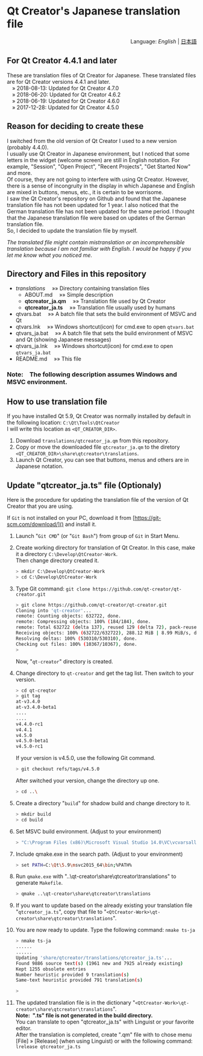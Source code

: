 # Qt Creator's Japanese translation file
<div style="text-align:right">Language: <i>English</i> | <a href="README_JA.md">日本語</a></div>

## For Qt Creator 4.4.1 and later
These are translation files of Qt Creator for Japanese. 
These translated files are for Qt Creator versions 4.4.1 and later.  
&emsp;&raquo; 2018-08-13: Updated for Qt Creator 4.7.0  
&emsp;&raquo; 2018-06-20: Updated for Qt Creator 4.6.2  
&emsp;&raquo; 2018-06-19: Updated for Qt Creator 4.6.0  
&emsp;&raquo; 2017-12-28: Updated for Qt Creator 4.5.0 

## Reason for deciding to create these
I switched from the old version of Qt Creator I used to a new version  (probably 4.4.0).  
I usually use Qt Creator in Japanese environment, but I noticed that some letters in the widget (welcome screen) are still in English notation. For example, "Session", "Open Project", "Recent Projects", "Get Started Now" and more.  
Of course, they are not going to interfere with using Qt Creator. However, there is a sense of incongruity in the display in which Japanese and English are mixed in buttons, menus, etc., it is certain to be worrisome.  
I saw the Qt Creator's repository on Github and found that the Japanese translation file has not been updated for 1 year. 
I also noticed that the German translation file has not been updated for the same period. 
I thought that the Japanese translation file were based on updates of the German translation file.  
So, I decided to update the translation file by myself.  

*The translated file might contain mistranslation or an incomprehensible translation because I am not familiar with English. 
I would be happy if you let me know what you noticed me.*

## Directory and Files in this repository
* *translations*  &emsp;&raquo;&raquo; Directory containing translation files
    * ABOUT.md  &emsp;&raquo;&raquo; Simple description 
    * **qtcreator_ja.qm**  &emsp;&raquo;&raquo; Translation file used by Qt Creator
    * **qtcreator_ja.ts**  &emsp;&raquo;&raquo; Translation file usually used by humans
* qtvars.bat  &emsp;&raquo;&raquo; A batch file that sets the build environment of MSVC and Qt
* qtvars.lnk  &emsp;&raquo;&raquo; Windows shortcut(icon) for cmd.exe to open `qtvars.bat`
* qtvars_ja.bat  &emsp;&raquo;&raquo; A batch file that sets the build environment of MSVC and Qt (showing Japanese messages)
* qtvars_ja.lnk  &emsp;&raquo;&raquo; Windows shortcut(icon) for cmd.exe to open `qtvars_ja.bat`
* README.md  &emsp;&raquo;&raquo; This file

### **Note:&emsp;The following description assumes Windows and MSVC environment.**

## How to use translation file

If you have installed Qt 5.9, Qt Creator was normally installed by default in the following location: `C:\Qt\Tools\QtCreator`  
I will write this location as `<QT_CREATOR_DIR>`.

1. Download `translations/qtcreator_ja.qm` from this repository.
2. Copy or move the downloaded file `qtcreator_ja.qm` to the diretory `<QT_CREATOR_DIR>\share\qtcreator\translations`.
3. Launch Qt Creator, you can see that buttons, menus and others are in Japanese notation.

## Update "qtcreator_ja.ts" file (Optionaly)
Here is the procedure for updating the translation file of the version of Qt Creator that you are using.  

If `Git` is not installed on your PC, download it from [https://git-scm.com/download/]() and install it.

1. Launch "`Git CMD`" (or "`Git Bash`") from group of `Git` in Start Menu. 
2. Create working directory for translation of Qt Creator. 
In this case, make it a directory `C:\Develop\QtCreator-Work`.  
Then change directory created it.
    ``` sh
    > mkdir C:\Develop\QtCreator-Work
    > cd C:\Develop\QtCreator-Work
    ```
3. Type Git command: `git clone https://github.com/qt-creator/qt-creator.git`
    ``` sh
    > git clone https://github.com/qt-creator/qt-creator.git
    Cloning into 'qt-creator'...
    remote: Counting objects: 632722, done.
    remote: Compressing objects: 100% (184/184), done.
    remote: Total 632722 (delta 137), reused 129 (delta 72), pack-reused 632466 eceiving objects: 100% (632722/632722), 287.16 MiB | 8.72 MiB/s
    Receiving objects: 100% (632722/632722), 288.12 MiB | 8.99 MiB/s, done.
    Resolving deltas: 100% (530310/530310), done.
    Checking out files: 100% (10367/10367), done.
    >
    ```
    Now, "`qt-creator`" directory is created.

4. Change directory to `qt-creator` and get the tag list. Then switch to your version.
    ``` sh
    > cd qt-creqtor
    > git tag
    at-v3.4.0
    at-v3.4.0-beta1
    ....
    ....
    v4.4.0-rc1
    v4.4.1
    v4.5.0
    v4.5.0-beta1
    v4.5.0-rc1
    ```
    If your version is v4.5.0, use the following Git command.
    ``` sh
    > git checkout refs/tags/v4.5.0
    ```
    After switched your version, change the directory up one.
    ``` sh
    > cd ..\
    ```
5. Create a directory "`build`" for shadow build and change directory to it.
    ``` sh
    > mkdir build
    > cd build

6. Set MSVC build environment. (Adjust to your environment)
    ``` sh
    > "C:\Program Files (x86)\Microsoft Visual Studio 14.0\VC\vcvarsall.bat" x64
    ```
7. Include qmake.exe in the search path. (Adjust to your environment)
    ``` sh
    > set PATH=C:\Qt\5.9\msvc2015_64\bin;%PATH%
    ```
8. Run `qmake.exe` with "..\qt-creator\share\qtcreator\translations" to generate `Makefile`. 
    ``` sh
    > qmake ..\qt-creator\share\qtcreator\translations
    ```
9. If you want to update based on the already existing your translation file "`qtcreator_ja.ts`", copy that file to "`<QtCreator-Work>\qt-creator\share\qtcreator\translations`".

10. You are now ready to update. Type the following command: `nmake ts-ja`
    ``` sh
    > nmake ts-ja
    ......
    ......
    Updating 'share/qtcreator/translations/qtcreator_ja.ts'...
    Found 9886 source text(s) (1961 new and 7925 already existing)
    Kept 1255 obsolete entries
    Number heuristic provided 9 translation(s)
    Same-text heuristic provided 791 translation(s)

    >
    ```
11. The updated translation file is in the dictionary "`<QtCreator-Work>\qt-creator\share\qtcreator\translations`".  
**Note:&ensp;".ts" file is not generated in the build directory.**  
You can translate to open "qtcreator_ja.ts" with Linguist or your favorite editor.  
After the translation is completed, create ".qm" file with to  chose menu [File]  &raquo; [Release] (when using Linguist) or with the following command: `lrelease qtcreator_ja.ts`
